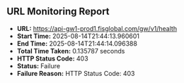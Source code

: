 ## URL Monitoring Report

- **URL:** https://api-gw1-prod1.fisglobal.com/gw/v1/health
- **Start Time:** 2025-08-14T21:44:13.960601
- **End Time:** 2025-08-14T21:44:14.096388
- **Total Time Taken:** 0.135787 seconds
- **HTTP Status Code:** 403
- **Status:** Failure
- **Failure Reason:** HTTP Status Code: 403
